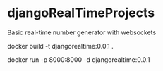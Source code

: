 # djangoRealTimeProjects
Basic real-time number generator with websockets


docker build -t djangorealtime:0.0.1 .

docker run -p 8000:8000 -d djangorealtime:0.0.1 
